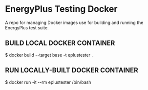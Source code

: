 # EnergyPlus Testing Docker
A repo for managing Docker images use for building and running the EnergyPlus test suite.

## BUILD LOCAL DOCKER CONTAINER

$ docker build --target base -t eplustester .

## RUN LOCALLY-BUILT DOCKER CONTAINER

$ docker run -it --rm eplustester /bin/bash
